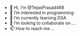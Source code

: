 - 👋 Hi, I’m @TejasPrasad468
- 👀 I’m interested in programming
- 🌱 I’m currently learning DSA
- 💞️ I’m looking to collaborate on ...
- 📫 How to reach me ...

<!---
TejasPrasad468/TejasPrasad468 is a ✨ special ✨ repository because its `README.md` (this file) appears on your GitHub profile.
You can click the Preview link to take a look at your changes.
--->
